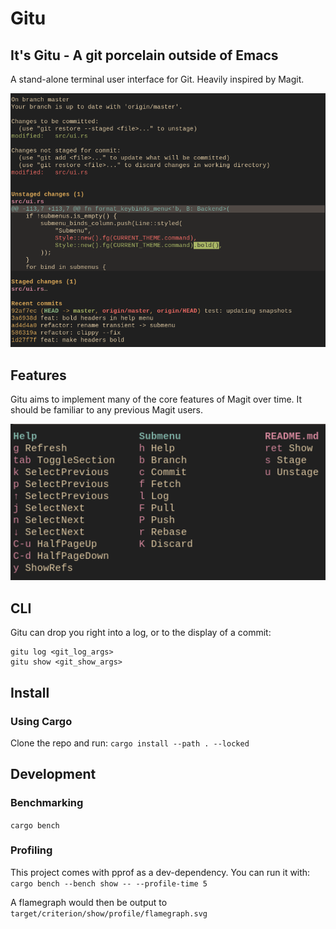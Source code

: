 # Gitu
## It's Gitu - A git porcelain outside of Emacs

A stand-alone terminal user interface for Git. Heavily inspired by Magit.

<img src="doc/gitu.png" width="600" />

## Features
Gitu aims to implement many of the core features of Magit over time. 
It should be familiar to any previous Magit users.

<img src="doc/help.png" width="600" />

## CLI
Gitu can drop you right into a log, or to the display of a commit:
```
gitu log <git_log_args>
gitu show <git_show_args>
```

## Install
### Using Cargo
Clone the repo and run:
`cargo install --path . --locked`

## Development
### Benchmarking
`cargo bench`

### Profiling
This project comes with pprof as a dev-dependency. You can run it with:
`cargo bench --bench show -- --profile-time 5`

A flamegraph would then be output to `target/criterion/show/profile/flamegraph.svg`
